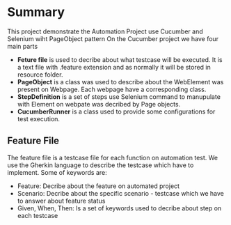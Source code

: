 # Summary
This project demonstrate the Automation Project use Cucumber and Selenium wiht PageObject pattern 
On the Cucumber project we have four main parts
+ **Feture file** is used to decribe about what testcase will be executed. It is a text file with .feature extension and as normally it will be stored in resource folder.
+ **PageObject** is a class was used to describe about the WebElement was present on Webpage. Each webpage have a corresponding class.
+ **StepDefinition** is a set of steps use Selenium command to manupulate with Element on webpate was decribed by Page objects.
+ **CucumberRunner** is a class used to provide some configurations for test execution.

## Feature File ##
The feature file is a testcase file for each function on automation test. We use the Gherkin language to describe the testcase which have to implement. Some of keywords are:
- Feature: Decribe about the feature on automated project
- Scenario: Decribe about the specific scenario - testcase which we have to answer about feature status
- Given, When, Then: Is a set of keywords used to decribe about step on each testcase
